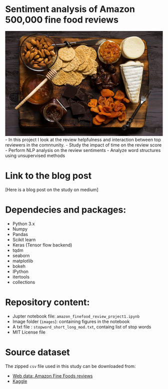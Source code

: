 # Sentiment analysis of Amazon 500,000 fine food reviews

<img src = https://github.com/chandrashalini/Amazon-Food-Review-using-NLP_RNN/blob/main/home.jpeg>
- In this project I look at the review helpfulness and interaction between top reviewers in the comnnunity.
- Study the impact of time on the review score
- Perform NLP analysis on the review sentiments
- Analyze word structures using unsupervised methods

# Link to the blog post

[Here is a blog post on the study on medium]

# Dependecies and packages:

- Python 3.x
- Numpy
- Pandas
- Scikit learn
- Keras (Tensor flow backend)
- tqdm
- seaborn
- matplotlib
- bokeh
- IPython
- itertools
- collections

# Repository content:

- Jupter notebook file: `amazon_finefood_review_project1.ipynb`
- Image folder (`images`): containing figures in the notebook
- A txt file : `stopword_short_long_mod.txt`, containg list of stop words
- MIT License file

# Source dataset

The zipped `csv` file used in this study can be downloaded from:

- [Web data: Amazon Fine Foods reviews](https://snap.stanford.edu/data/web-FineFoods.html)
- [Kaggle](https://www.kaggle.com/snap/amazon-fine-food-reviews)

